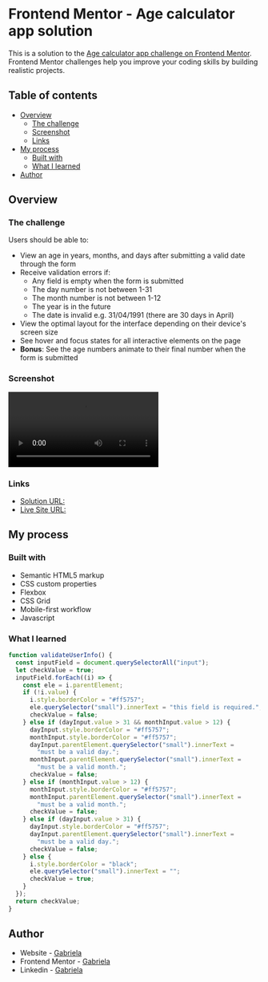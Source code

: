 # Frontend Mentor - Age calculator app solution

This is a solution to the [Age calculator app challenge on Frontend Mentor](https://www.frontendmentor.io/challenges/age-calculator-app-dF9DFFpj-Q). Frontend Mentor challenges help you improve your coding skills by building realistic projects.

## Table of contents

- [Overview](#overview)
  - [The challenge](#the-challenge)
  - [Screenshot](#screenshot)
  - [Links](#links)
- [My process](#my-process)
  - [Built with](#built-with)
  - [What I learned](#what-i-learned)
- [Author](#author)

## Overview

### The challenge

Users should be able to:

- View an age in years, months, and days after submitting a valid date through the form
- Receive validation errors if:
  - Any field is empty when the form is submitted
  - The day number is not between 1-31
  - The month number is not between 1-12
  - The year is in the future
  - The date is invalid e.g. 31/04/1991 (there are 30 days in April)
- View the optimal layout for the interface depending on their device's screen size
- See hover and focus states for all interactive elements on the page
- **Bonus**: See the age numbers animate to their final number when the form is submitted

### Screenshot

![](./assets/images/live_url.mp4)

### Links

- [Solution URL:](https://github.com/PaulaR-05/Age-calculator-Frontend-Mentor)
- [Live Site URL: ](https://paular-05.github.io/Age-calculator-Frontend-Mentor/)

## My process

### Built with

- Semantic HTML5 markup
- CSS custom properties
- Flexbox
- CSS Grid
- Mobile-first workflow
- Javascript

### What I learned

```js
function validateUserInfo() {
  const inputField = document.querySelectorAll("input");
  let checkValue = true;
  inputField.forEach((i) => {
    const ele = i.parentElement;
    if (!i.value) {
      i.style.borderColor = "#ff5757";
      ele.querySelector("small").innerText = "this field is required.";
      checkValue = false;
    } else if (dayInput.value > 31 && monthInput.value > 12) {
      dayInput.style.borderColor = "#ff5757";
      monthInput.style.borderColor = "#ff5757";
      dayInput.parentElement.querySelector("small").innerText =
        "must be a valid day.";
      monthInput.parentElement.querySelector("small").innerText =
        "must be a valid month.";
      checkValue = false;
    } else if (monthInput.value > 12) {
      monthInput.style.borderColor = "#ff5757";
      monthInput.parentElement.querySelector("small").innerText =
        "must be a valid month.";
      checkValue = false;
    } else if (dayInput.value > 31) {
      dayInput.style.borderColor = "#ff5757";
      dayInput.parentElement.querySelector("small").innerText =
        "must be a valid day.";
      checkValue = false;
    } else {
      i.style.borderColor = "black";
      ele.querySelector("small").innerText = "";
      checkValue = true;
    }
  });
  return checkValue;
}
```

## Author

- Website - [Gabriela](https://github.com/PaulaR-05)
- Frontend Mentor - [Gabriela](https://www.frontendmentor.io/profile/PaulaR-05)
- Linkedin - [Gabriela](https://www.linkedin.com/in/gabriela-de-paula-340a9027a/)
